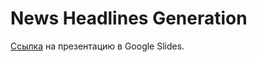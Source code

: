 # News Headlines Generation

[Ссылка](https://docs.google.com/presentation/d/1Q99SvLmDXRIMj0FO353OYTyO42mIJiCXYjI2mxxjXJo/edit?usp=sharing) на презентацию в Google Slides.
